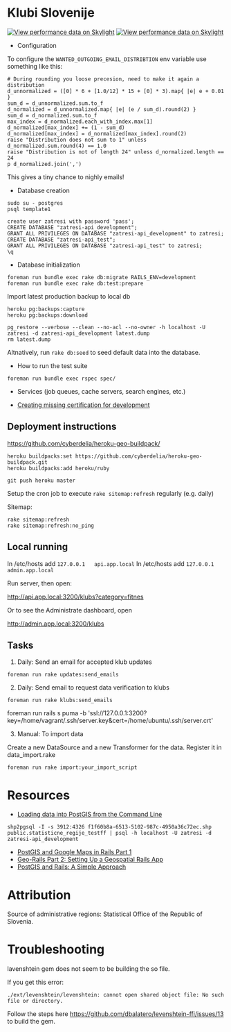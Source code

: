 # Klubi Slovenije

[![View performance data on Skylight](https://badges.skylight.io/status/pkiwulxFzCaH.svg)](https://oss.skylight.io/app/applications/pkiwulxFzCaH)
[![View performance data on Skylight](https://badges.skylight.io/typical/pkiwulxFzCaH.svg)](https://oss.skylight.io/app/applications/pkiwulxFzCaH)

- Configuration

To configure the `WANTED_OUTGOING_EMAIL_DISTRIBTION` env variable use something like this:

```
# During rounding you loose precesion, need to make it again a distribution
d_unnormalized = ([0] * 6 + [1.0/12] * 15 + [0] * 3).map{ |e| e + 0.01 }
sum_d = d_unnormalized.sum.to_f
d_normalized = d_unnormalized.map{ |e| (e / sum_d).round(2) }
sum_d = d_normalized.sum.to_f
max_index = d_normalized.each_with_index.max[1]
d_normalized[max_index] += (1 - sum_d)
d_normalized[max_index] = d_normalized[max_index].round(2)
raise "Distribution does not sum to 1" unless d_normalized.sum.round(4) == 1.0
raise "Distribution is not of length 24" unless d_normalized.length == 24
p d_normalized.join(',')
```

This gives a tiny chance to nighly emails!

- Database creation

```
sudo su - postgres
psql template1

create user zatresi with password 'pass';
CREATE DATABASE "zatresi-api_development";
GRANT ALL PRIVILEGES ON DATABASE "zatresi-api_development" to zatresi;
CREATE DATABASE "zatresi-api_test";
GRANT ALL PRIVILEGES ON DATABASE "zatresi-api_test" to zatresi;
\q
```

- Database initialization

```
foreman run bundle exec rake db:migrate RAILS_ENV=development
foreman run bundle exec rake db:test:prepare
```

Import latest production backup to local db

```
heroku pg:backups:capture
heroku pg:backups:download

pg_restore --verbose --clean --no-acl --no-owner -h localhost -U zatresi -d zatresi-api_development latest.dump
rm latest.dump
```

Altnatively, run `rake db:seed` to seed default data into the database.

- How to run the test suite

```
foreman run bundle exec rspec spec/
```

- Services (job queues, cache servers, search engines, etc.)

- [Creating missing certification for development](https://gist.github.com/tadast/9932075)

## Deployment instructions

https://github.com/cyberdelia/heroku-geo-buildpack/

```
heroku buildpacks:set https://github.com/cyberdelia/heroku-geo-buildpack.git
heroku buildpacks:add heroku/ruby
```

```
git push heroku master
```

Setup the cron job to execute `rake sitemap:refresh` regularly (e.g. daily)

Sitemap:

```
rake sitemap:refresh
rake sitemap:refresh:no_ping
```

## Local running

In /etc/hosts add `127.0.0.1   api.app.local`
In /etc/hosts add `127.0.0.1   admin.app.local`

Run server, then open:

http://api.app.local:3200/klubs?category=fitnes

Or to see the Administrate dashboard, open

http://admin.app.local:3200/klubs

## Tasks

1. Daily: Send an email for accepted klub updates

```
foreman run rake updates:send_emails
```

2. Daily: Send email to request data verification to klubs

```
foreman run rake klubs:send_emails
```

foreman run rails s puma -b 'ssl://127.0.0.1:3200?key=/home/vagrant/.ssh/server.key&cert=/home/ubuntu/.ssh/server.crt'

3. Manual: To import data

Create a new DataSource and a new Transformer for the data.
Register it in data_import.rake

```
foreman run rake import:your_import_script
```

# Resources

- [Loading data into PostGIS from the Command Line](http://suite.opengeo.org/docs/latest/dataadmin/pgGettingStarted/shp2pgsql.html)

```
shp2pgsql -I -s 3912:4326 f1f60b8a-6513-5102-987c-4950a36c72ec.shp public.statisticne_regije_testff | psql -h localhost -U zatresi -d zatresi-api_development
```

- [PostGIS and Google Maps in Rails Part 1](http://climber2002.github.io/blog/2014/05/18/postgis-and-google-maps-in-rails-part-1/)
- [Geo-Rails Part 2: Setting Up a Geospatial Rails App](http://daniel-azuma.com/articles/georails/part-2)
- [PostGIS and Rails: A Simple Approach](http://ngauthier.com/2013/08/postgis-and-rails-a-simple-approach.html)

# Attribution

Source of administrative regions: Statistical Office of the Republic of Slovenia.


# Troubleshooting


lavenshtein gem does not seem to be building the so file.

If you get this error:

```
./ext/levenshtein/levenshtein: cannot open shared object file: No such file or directory.
```

Follow the steps here https://github.com/dbalatero/levenshtein-ffi/issues/13 to build the gem.
